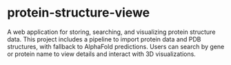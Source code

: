 # protein-structure-viewe
A web application for storing, searching, and visualizing protein structure data. This project includes a pipeline to import protein data and PDB structures, with fallback to AlphaFold predictions. Users can search by gene or protein name to view details and interact with 3D visualizations.
